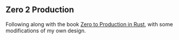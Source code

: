 Zero 2 Production
---
Following along with the book [Zero to Production in Rust](https://www.zero2prod.com/), with some modifications of my own design.
